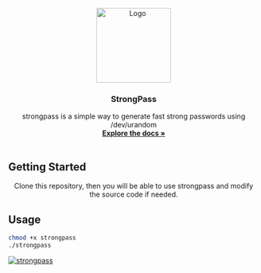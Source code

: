 <p align="center">
  <a href="https://github.com/VICXOR/FlagPoacher/blob/main/FlagPoacher.py">
    <img src="https://lh3.googleusercontent.com/proxy/8OumXZFReu346ZdcXejg2hTOS__yRNMpaqgP0o2AXKd5GiliWYIXJmPSdGtQZKpWRe7NE8-Tjo5H3p1iDALpYRdPcjvxn_DY8ijnE0vLRoI595AN" alt="Logo" width="150" height="150">
  </a>

  <h3 align="center">StrongPass</h3>

  <p align="center">
    strongpass is a simple way to generate fast strong passwords using /dev/urandom
    <br />
    <a href="https://github.com/VICXOR/strongpass/blob/master/README.md"><strong>Explore the docs »</strong></a>
    <br />
    <br />
  </p>
</p>

## Getting Started
<p align="center">
Clone this repository, then you will be able to use strongpass and modify the source code if needed. 
</p>

## Usage
 ```sh
chmod +x strongpass
./strongpass
```
<a href="https://github.com/VICXOR/strongpass/blob/main/strongpass">
    <img src="https://i.imgur.com/rlG3PYQ.png" alt="strongpass">
  </a>

